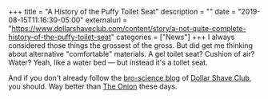 +++
title = "A History of the Puffy Toilet Seat"
description = ""
date = "2019-08-15T11:16:30-05:00"
externalurl = "https://www.dollarshaveclub.com/content/story/a-not-quite-complete-history-of-the-puffy-toilet-seat"
categories = ["News"]
+++
I always considered those things the grossest of the gross. But did get me thinking about alternative "comfortable" materials. A gel toilet seat? Cushion of air? Water? Yeah, like a water bed — but instead it's a toilet seat.

And if you don't already follow the [bro-science blog](https://www.dollarshaveclub.com/content/) of [Dollar Shave Club](https://www.dollarshaveclub.com/), you should. Way better than [The Onion](http://theonion.com/) these days.